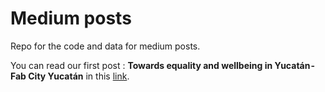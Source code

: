 # Medium posts

Repo for the code and data for medium posts. 

You can read our first post : **Towards equality and wellbeing in Yucatán - Fab City Yucatán** in this [link]().
